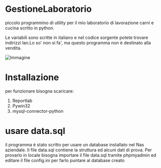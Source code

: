 # GestioneLaboratorio
piccolo programmino di utility per il mio laboratorio di lavorazione carni e cucina scritto in python.

Le variabili sono scritte in italiano e nel codice sorgente potete trovare indirizzi lan.Lo so' non si fa', ma questo programma non è destinato alla vendita.

![Immagine](https://user-images.githubusercontent.com/19917285/120833303-e9350e00-c561-11eb-9fcb-c55b1d4b5583.png)

# Installazione
per funzionare bisogna scaricare:

1. Reportlab
2. Pywin32
3. mysql-connector-python

# usare data.sql
il programma è stato scritto per usare un database installato nel Nas aziendale.
Il file data.sql contiene la struttura ed alcuni dati di prova. 
Per provarlo in locale bisogna importare il file data.sql tramite phpmyadmin ed
editare il file config.ini per farlo puntare al database creato
